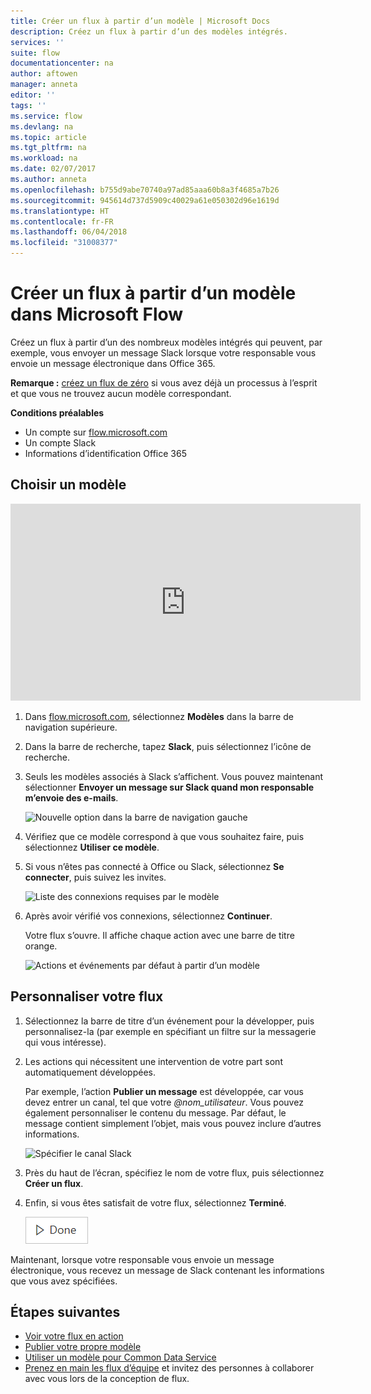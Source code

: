 ```yaml
---
title: Créer un flux à partir d’un modèle | Microsoft Docs
description: Créez un flux à partir d’un des modèles intégrés.
services: ''
suite: flow
documentationcenter: na
author: aftowen
manager: anneta
editor: ''
tags: ''
ms.service: flow
ms.devlang: na
ms.topic: article
ms.tgt_pltfrm: na
ms.workload: na
ms.date: 02/07/2017
ms.author: anneta
ms.openlocfilehash: b755d9abe70740a97ad85aaa60b8a3f4685a7b26
ms.sourcegitcommit: 945614d737d5909c40029a61e050302d96e1619d
ms.translationtype: HT
ms.contentlocale: fr-FR
ms.lasthandoff: 06/04/2018
ms.locfileid: "31008377"
---
```

# <a name="create-a-flow-from-a-template-in-microsoft-flow"></a>Créer un flux à partir d’un modèle dans Microsoft Flow
Créez un flux à partir d’un des nombreux modèles intégrés qui peuvent, par exemple, vous envoyer un message Slack lorsque votre responsable vous envoie un message électronique dans Office 365.

**Remarque :** [créez un flux de zéro](get-started-logic-flow.md) si vous avez déjà un processus à l’esprit et que vous ne trouvez aucun modèle correspondant.

**Conditions préalables**

* Un compte sur [flow.microsoft.com](https://flow.microsoft.com)
* Un compte Slack
* Informations d’identification Office 365

## <a name="choose-a-template"></a>Choisir un modèle
<iframe width="560" height="315" src="https://www.youtube.com/embed/ZJK8cYdjAic?list=PL8nfc9haGeb55I9wL9QnWyHp3ctU2_ThF" frameborder="0" allowfullscreen></iframe>

1. Dans [flow.microsoft.com](https://flow.microsoft.com), sélectionnez **Modèles** dans la barre de navigation supérieure.
2. Dans la barre de recherche, tapez **Slack**, puis sélectionnez l’icône de recherche.
3. Seuls les modèles associés à Slack s’affichent. Vous pouvez maintenant sélectionner **Envoyer un message sur Slack quand mon responsable m’envoie des e-mails**.
   
    ![Nouvelle option dans la barre de navigation gauche](./media/get-started-logic-template/select-template.png)
4. Vérifiez que ce modèle correspond à que vous souhaitez faire, puis sélectionnez **Utiliser ce modèle**.
5. Si vous n’êtes pas connecté à Office ou Slack, sélectionnez **Se connecter**, puis suivez les invites.
   
    ![Liste des connexions requises par le modèle](./media/get-started-logic-template/confirm-connections.png)
6. Après avoir vérifié vos connexions, sélectionnez **Continuer**.
   
    Votre flux s’ouvre. Il affiche chaque action avec une barre de titre orange.
   
    ![Actions et événements par défaut à partir d’un modèle](./media/get-started-logic-template/template-default.png)

## <a name="customize-your-flow"></a>Personnaliser votre flux
1. Sélectionnez la barre de titre d’un événement pour la développer, puis personnalisez-la (par exemple en spécifiant un filtre sur la messagerie qui vous intéresse).
2. Les actions qui nécessitent une intervention de votre part sont automatiquement développées.
   
    Par exemple, l’action **Publier un message** est développée, car vous devez entrer un canal, tel que votre *\@nom_utilisateur*. Vous pouvez également personnaliser le contenu du message. Par défaut, le message contient simplement l’objet, mais vous pouvez inclure d’autres informations.
   
    ![Spécifier le canal Slack](./media/get-started-logic-template/specify-keyword.png)
3. Près du haut de l’écran, spécifiez le nom de votre flux, puis sélectionnez **Créer un flux**.
4. Enfin, si vous êtes satisfait de votre flux, sélectionnez **Terminé**.
   
    ![Bouton Terminé](./media/get-started-logic-template/done.png)

Maintenant, lorsque votre responsable vous envoie un message électronique, vous recevez un message de Slack contenant les informations que vous avez spécifiées.

## <a name="next-steps"></a>Étapes suivantes
* [Voir votre flux en action](see-a-flow-run.md)
* [Publier votre propre modèle](publish-a-template.md)
* [Utiliser un modèle pour Common Data Service](common-data-model-intro.md)
* [Prenez en main les flux d’équipe](create-team-flows.md) et invitez des personnes à collaborer avec vous lors de la conception de flux.

